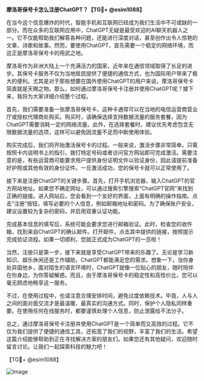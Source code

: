 **摩洛哥保号卡怎么注册ChatGPT？【TG💪+ @esim1088】**

在当今这个信息爆炸的时代，智能手机和互联网已经成为我们生活中不可或缺的一部分。而在众多的互联网应用中，ChatGPT无疑是最受欢迎的AI聊天机器人之一。它不仅能帮助我们解答各种问题，还能进行深度对话，甚至创作出令人惊艳的文章、诗歌和故事。然而，要使用ChatGPT，首先需要一个稳定的网络环境，而这正是摩洛哥保号卡的用武之地。

摩洛哥作为非洲大陆上一个充满活力的国家，近年来在通信领域取得了长足的进步。其保号卡服务不仅为当地居民提供了便捷的通信方式，也为国际用户带来了极大的便利。尤其是对于那些想要在国外使用ChatGPT的用户来说，摩洛哥保号卡简直就是天赐之物。那么，如何通过摩洛哥保号卡注册并使用ChatGPT呢？接下来，我将为大家详细介绍整个过程。

首先，我们需要准备一张摩洛哥保号卡。这种卡通常可以在当地的电信运营商营业厅或授权代理商处购买。购买时，请确保选择支持数据流量的服务套餐，因为ChatGPT需要消耗一定的网络流量。此外，在选择套餐时，建议优先考虑包含无限数据流量的选项，这样可以避免因流量不足而中断使用体验。

购买完成后，我们将开始激活保号卡的过程。一般来说，激活步骤非常简单。只需按照卡内说明书上的指引，拨打特定号码或者访问官方网站即可完成激活。需要注意的是，有些运营商可能要求用户提供身份证明文件以验证身份，因此请提前准备好护照或其他有效的身份证件。一旦激活成功，您的保号卡就可以正常使用了。

接下来是注册ChatGPT的关键步骤。首先，打开手机浏览器，输入ChatGPT的官方网站地址。如果您不确定网址，可以通过搜索引擎搜索“ChatGPT官网”来找到正确的链接。进入网站后，您会看到一个友好的界面，上面有明确的操作指南。点击“注册”按钮，填写必要的个人信息，例如邮箱地址和密码。为了确保账户安全，建议设置较为复杂的密码，并启用双重认证功能。

完成基本信息的填写后，系统可能会要求您进行邮箱验证。此时，检查您的收件箱，找到来自ChatGPT的确认邮件。打开邮件，点击其中提供的链接，按照提示完成验证流程。如果一切顺利，您就正式成为ChatGPT的一员啦！

当然，注册只是第一步，接下来就是享受ChatGPT带来的乐趣了。无论是学习新知识、娱乐休闲还是工作辅助，ChatGPT都能满足您的需求。想象一下，当你身处异国他乡，面对陌生的语言环境时，ChatGPT就像一位贴心的朋友，随时陪伴在你身边，为你答疑解惑。而且，由于摩洛哥保号卡的稳定性和高性价比，您可以毫无顾虑地畅享这一服务。

不过，在使用过程中，也请注意合理安排时间，避免过度依赖技术。毕竟，人与人之间的面对面交流才是最温暖、最真实的沟通方式。同时，保护个人隐私同样重要。在使用任何在线服务时，都要谨慎处理个人信息，防止泄露给不法分子。

总之，通过摩洛哥保号卡注册并使用ChatGPT是一个简单而又高效的过程。它不仅为我们提供了便捷的通信工具，还拓宽了我们的视野，丰富了我们的生活。希望这篇介绍能够帮助到正在寻找解决方案的朋友们。如果您还有其他疑问，欢迎随时留言讨论。让我们一起探索科技的魅力吧！

【TG💪+ @esim1088】  

![Image](https://i.postimg.cc/4NQfJmqS/Snipaste-2025-05-13-00-14-12.png)